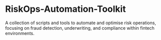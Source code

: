 # RiskOps-Automation-Toolkit
A collection of scripts and tools to automate and optimise risk operations, focusing on fraud detection, underwriting, and compliance within fintech environments.
